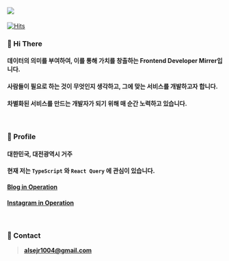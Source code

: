 
# <img src="https://ifh.cc/g/xPcRRC.jpg" />


[![Hits](https://hits.seeyoufarm.com/api/count/incr/badge.svg?url=https%3A%2F%2Fgithub.com%2FMirrer1&count_bg=%23E7E7E7&title_bg=%23555555&icon=matrix.svg&icon_color=%23E7E7E7&title=hits&edge_flat=true)](https://github.com/Mirrer1)

### :speech_balloon: Hi There  

#### 데이터의 의미를 부여하여, 이를 통해 가치를 창출하는 Frontend Developer Mirrer입니다.

#### 사람들이 필요로 하는 것이 무엇인지 생각하고, 그에 맞는 서비스를 개발하고자 합니다.

#### 차별화된 서비스를 만드는 개발자가 되기 위해 매 순간 노력하고 있습니다.

<br />



### :speech_balloon: Profile

#### 대한민국, 대전광역시 거주

#### 현재 저는 `TypeScript` 와 `React Query` 에 관심이 있습니다.

#### [Blog in Operation](https://velog.io/@alsejr1004)

#### [Instagram in Operation](https://www.instagram.com/mirrerlike_/)


<br />



<!-- ### :speech_balloon: Skills


<div style={{display: 'flex'}}>
   <img src="https://img.shields.io/badge/HTML-bcbcbc?style=flat-square&logo=HTML5&logoColor=white"/>
   <img src="https://img.shields.io/badge/CSS-bcbcbc?style=flat-square&logo=CSS3&logoColor=white"/>
   <img src="https://img.shields.io/badge/JAVASCRIPT-bcbcbc?style=flat-square&logo=JavaScript&logoColor=white"/>
   <img src="https://img.shields.io/badge/TYPESCRIPT-bcbcbc?style=flat-square&logo=TypeScript&logoColor=white"/>  
</div>

<div style={{display: 'flex'}}>
   <img src="https://img.shields.io/badge/ANT DESIGN-bcbcbc?style=flat-square&logo=Ant Design&logoColor=white"/>
   <img src="https://img.shields.io/badge/STYLED COMPONENTS-bcbcbc?style=flat-square&logo=styled-components&logoColor=white"/>
   <img src="https://img.shields.io/badge/EMOTION-bcbcbc?style=flat-square&logo=Monzo&logoColor=white"/>
   <img src="https://img.shields.io/badge/GIT-bcbcbc?style=flat-square&logo=Git&logoColor=white"/>
   <img src="https://img.shields.io/badge/GITHUB-bcbcbc?style=flat-square&logo=GitHub&logoColor=white"/>   
</div>

<div style={{display: 'flex'}}>
   <img src="https://img.shields.io/badge/REACT-bcbcbc?style=flat-square&logo=React&logoColor=white"/>
   <img src="https://img.shields.io/badge/REDUX-bcbcbc?style=flat-square&logo=Redux&logoColor=white"/>
   <img src="https://img.shields.io/badge/REDUX SAGA-bcbcbc?style=flat-square&logo=Redux-Saga&logoColor=white"/>   
   <img src="https://img.shields.io/badge/REDUX TOOLKIT-bcbcbc?style=flat-square&logo=UIkit&logoColor=white"/>   
   <img src="https://img.shields.io/badge/SWR-bcbcbc?style=flat-square&logo=SWC&logoColor=white"/>   
   <img src="https://img.shields.io/badge/NEXT.JS-bcbcbc?style=flat-square&logo=Next.js&logoColor=white"/>
</div>
   
<div style={{display: 'flex'}}>   
   <img src="https://img.shields.io/badge/NODE.JS-bcbcbc?style=flat-square&logo=Node.js&logoColor=white"/>
   <img src="https://img.shields.io/badge/EXPRESS-bcbcbc?style=flat-square&logo=Express&logoColor=white"/>
   <img src="https://img.shields.io/badge/SEQUELIZE-bcbcbc?style=flat-square&logo=Sequelize&logoColor=white"/>   
   <img src="https://img.shields.io/badge/AWS-bcbcbc?style=flat-square&logo=Amazon AWS&logoColor=white"/>
</div>

<br /> -->



### :speech_balloon: Contact

> [**alsejr1004@gmail.com**](mailto:alsejr1004@gmail.com)

<br />

